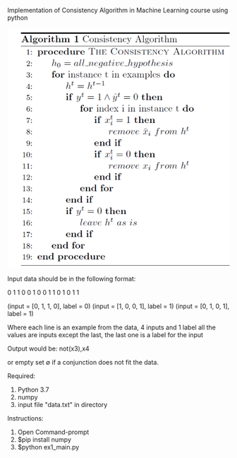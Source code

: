 Implementation of Consistency Algorithm in Machine Learning course using python

<img src="pseudo-code.bmp">

Input data should be in the following format:

0 1 1 0 0
1 0 0 1 1
0 1 0 1 1

(input = [0, 1, 1, 0], label = 0)
(input = [1, 0, 0, 1], label = 1)
(input = [0, 1, 0, 1], label = 1)

Where each line is an example from the data, 4 inputs and 1 label
all the values are inputs except the last, the last one is a label for the input

Output would be:
not(x3),x4

or empty set ∅ if a conjunction does not fit the data.

Required:
1. Python 3.7
2. numpy
3. input file "data.txt" in directory

Instructions:

1. Open Command-prompt
2. $pip install numpy
2. $python ex1_main.py
